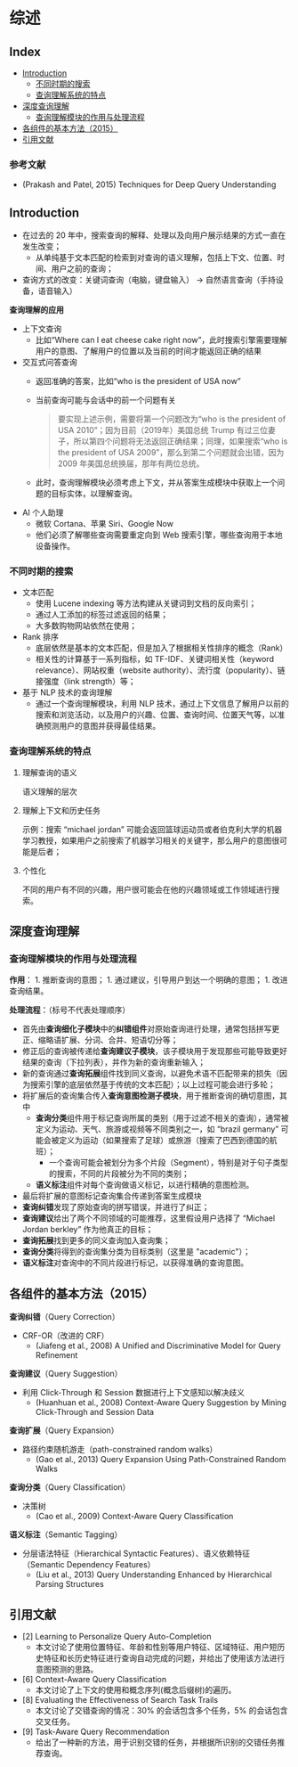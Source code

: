 # 综述

## Index

* [Introduction](zong-shu.md#introduction)
  * [不同时期的搜索](zong-shu.md#不同时期的搜索)
  * [查询理解系统的特点](zong-shu.md#查询理解系统的特点)
* [深度查询理解](zong-shu.md#深度查询理解)
  * [查询理解模块的作用与处理流程](zong-shu.md#查询理解模块的作用与处理流程)
* [各组件的基本方法（2015）](zong-shu.md#各组件的基本方法2015)
* [引用文献](zong-shu.md#引用文献)

###  参考文献

* \(Prakash and Patel, 2015\) Techniques for Deep Query Understanding

## Introduction

* 在过去的 20 年中，搜索查询的解释、处理以及向用户展示结果的方式一直在发生改变；
  * 从单纯基于文本匹配的检索到对查询的语义理解，包括上下文、位置、时间、用户之前的查询；
* 查询方式的改变：关键词查询（电脑，键盘输入） -&gt; 自然语言查询（手持设备，语音输入）

**查询理解的应用**

* 上下文查询
  * 比如“Where can I eat cheese cake right now”，此时搜索引擎需要理解用户的意图、了解用户的位置以及当前的时间才能返回正确的结果
* 交互式问答查询
  * 返回准确的答案，比如“who is the president of USA now”
  * 当前查询可能与会话中的前一个问题有关

    > 要实现上述示例，需要将第一个问题改为“who is the president of USA 2010”；因为目前（2019年）美国总统 Trump 有过三位妻子，所以第四个问题将无法返回正确结果；同理，如果搜索“who is the president of USA 2009”，那么到第二个问题就会出错，因为 2009 年美国总统换届，那年有两位总统。

  * 此时，查询理解模块必须考虑上下文，并从答案生成模块中获取上一个问题的目标实体，以理解查询。
* AI 个人助理
  * 微软 Cortana、苹果 Siri、Google Now
  * 他们必须了解哪些查询需要重定向到 Web 搜索引擎，哪些查询用于本地设备操作。

### 不同时期的搜索

* 文本匹配
  * 使用  Lucene indexing 等方法构建从关键词到文档的反向索引；
  * 通过人工添加的标签过滤返回的结果；
  * 大多数购物网站依然在使用；
* Rank 排序
  * 底层依然是基本的文本匹配，但是加入了根据相关性排序的概念（Rank）
  * 相关性的计算基于一系列指标，如 TF-IDF、关键词相关性（keyword relevance）、网站权重（website authority）、流行度（popularity）、链接强度（link strength）等；
* 基于 NLP 技术的查询理解
  * 通过一个查询理解模块，利用 NLP 技术，通过上下文信息了解用户以前的搜索和浏览活动，以及用户的兴趣、位置、查询时间、位置天气等，以准确预测用户的意图并获得最佳结果。

### 查询理解系统的特点

1. 理解查询的语义

   语义理解的层次

2. 理解上下文和历史任务

   示例：搜索 “michael jordan” 可能会返回篮球运动员或者伯克利大学的机器学习教授，如果用户之前搜索了机器学习相关的关键字，那么用户的意图很可能是后者；

3. 个性化

   不同的用户有不同的兴趣，用户很可能会在他的兴趣领域或工作领域进行搜索。

## 深度查询理解

### 查询理解模块的作用与处理流程

**作用**： 1. 推断查询的意图； 1. 通过建议，引导用户到达一个明确的意图； 1. 改进查询结果。

**处理流程**：（标号不代表处理顺序）

* 首先由**查询细化子模块**中的**纠错组件**对原始查询进行处理，通常包括拼写更正、缩略语扩展、分词、合并、短语切分等；
* 修正后的查询被传递给**查询建议子模块**，该子模块用于发现那些可能导致更好结果的查询（下拉列表），并作为新的查询重新输入；
* 新的查询通过**查询拓展**组件找到同义查询，以避免术语不匹配带来的损失（因为搜索引擎的底层依然基于传统的文本匹配）；以上过程可能会进行多轮；
* 将扩展后的查询集合传入**查询意图检测子模块**，用于推断查询的确切意图，其中
  * **查询分类**组件用于标记查询所属的类别（用于过滤不相关的查询），通常被定义为运动、天气、旅游或视频等不同类别之一，如 “brazil germany” 可能会被定义为运动（如果搜索了足球）或旅游（搜索了巴西到德国的航班）；
    * 一个查询可能会被划分为多个片段（Segment），特别是对于句子类型的搜索，不同的片段被分为不同的类别；
  * **语义标注**组件对每个查询做语义标记，以进行精确的意图检测。
* 最后将扩展的意图标记查询集合传递到答案生成模块
* **查询纠错**发现了原始查询的拼写错误，并进行了纠正；
* **查询建议**给出了两个不同领域的可能推荐，这里假设用户选择了 “Michael Jordan berkley” 作为他真正的目标；
* **查询拓展**找到更多的同义查询加入查询集；
* **查询分类**将得到的查询集分类为目标类别（这里是 "academic"）；
* **语义标注**对查询中的不同片段进行标记，以获得准确的查询意图。

## 各组件的基本方法（2015）

**查询纠错**（Query Correction）

* CRF-OR（改进的 CRF）
  * \(Jiafeng et al., 2008\) A Unified and Discriminative Model for Query Refinement

**查询建议**（Query Suggestion）

* 利用 Click-Through 和 Session 数据进行上下文感知以解决歧义
  * \(Huanhuan et al., 2008\) Context-Aware Query Suggestion by Mining Click-Through and Session Data

**查询扩展**（Query Expansion）

* 路径约束随机游走（path-constrained random walks）
  * \(Gao et al., 2013\) Query Expansion Using Path-Constrained Random Walks

**查询分类**（Query Classification）

* 决策树
  * \(Cao et al., 2009\) Context-Aware Query Classification

**语义标注**（Semantic Tagging）

* 分层语法特征（Hierarchical Syntactic Features）、语义依赖特征（Semantic Dependency Features）
  * \(Liu et al., 2013\) Query Understanding Enhanced by Hierarchical Parsing Structures

## 引用文献

* \[2\] Learning to Personalize Query Auto-Completion
  * 本文讨论了使用位置特征、年龄和性别等用户特征、区域特征、用户短历史特征和长历史特征进行查询自动完成的问题，并给出了使用该方法进行意图预测的思路。
* \[6\] Context-Aware Query Classification
  * 本文讨论了上下文的使用和概念序列\(概念后缀树\)的遍历。
* \[8\] Evaluating the Effectiveness of Search Task Trails
  * 本文讨论了交错查询的情况：30% 的会话包含多个任务，5% 的会话包含交叉任务。
* \[9\] Task-Aware Query Recommendation
  * 给出了一种新的方法，用于识别交错的任务，并根据所识别的交错任务推荐查询。

